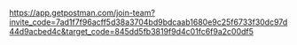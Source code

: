 https://app.getpostman.com/join-team?invite_code=7ad1f7f96acff5d38a3704bd9bdcaab1680e9c25f6733f30dc97d44d9acbed4c&target_code=845dd5fb3819f9d4c01fc6f9a2c00df5

